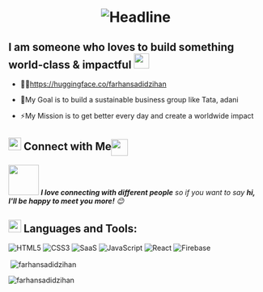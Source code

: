 <h1 align=center>
    <img src="https://readme-typing-svg.herokuapp.com?font=Poppins&size=32&duration=3500&color=C9D1D1FF&center=true&width=600&lines=Hi!;I'm+Zihan" alt="Headline" />
</h1>

## I am someone who loves to build something world-class & impactful <img src="https://media.giphy.com/media/WUlplcMpOCEmTGBtBW/giphy.gif" width="30">

- 👨‍💻https://huggingface.co/farhansadidzihan

- 🎯My Goal is to build a sustainable business group like Tata, adani
  
- ⚡My Mission is to get better every day and create a worldwide impact

## <img src="https://media.giphy.com/media/5WJ6SOKeNKrSzblU4R/giphy.gif" width="25"> Connect with Me<img align="center" src="https://github.com/rajput2107/rajput2107/blob/master/Assets/Handshake.gif" height="33px" />


<img src="https://media.giphy.com/media/LnQjpWaON8nhr21vNW/giphy.gif" width="60"> <em><b>I love connecting with different people</b> so if you want to say <b>hi, I'll be happy to meet you more!</b> 😊</em>

## <img src="https://media.giphy.com/media/1ynCEtlgMPAeNAqdnu/giphy.gif" width="25"> Languages and Tools:

![HTML5](https://img.shields.io/badge/HTML5-E34F26?style=for-the-badge&logo=html5&logoColor=white)
![CSS3](https://img.shields.io/badge/CSS3-1572B6?style=for-the-badge&logo=css3&logoColor=white)
![SaaS](https://img.shields.io/badge/Sass-CC6699?style=for-the-badge&logo=sass&logoColor=white)
![JavaScript](https://img.shields.io/badge/JavaScript-F7DF1E?style=for-the-badge&logo=javascript&logoColor=black)
![React](https://img.shields.io/badge/React-20232A?style=for-the-badge&logo=react&logoColor=61DAFB)
![Firebase](https://img.shields.io/badge/firebase-ffca28?style=for-the-badge&logo=firebase&logoColor=black)



<p>&nbsp;<img align="center" src="https://github-readme-stats.vercel.app/api?username=farhansadidzihan&show_icons=true&locale=en&theme=radical" alt="farhansadidzihan" /></p>

<p><img align="center" src="https://github-readme-streak-stats.herokuapp.com/?user=farhansadidzihan&theme=radical" alt="farhansadidzihan" /></p>

